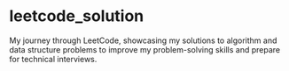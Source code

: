 # leetcode_solution
My journey through LeetCode, showcasing my solutions to algorithm and data structure problems to improve my problem-solving skills and prepare for technical interviews.
